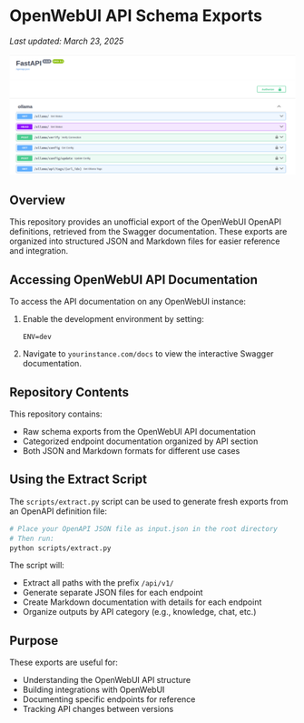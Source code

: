 # OpenWebUI API Schema Exports

*Last updated: March 23, 2025*

![OpenWebUI API Documentation Example](screenshots/1.png)

## Overview

This repository provides an unofficial export of the OpenWebUI OpenAPI definitions, retrieved from the Swagger documentation. These exports are organized into structured JSON and Markdown files for easier reference and integration.

## Accessing OpenWebUI API Documentation

To access the API documentation on any OpenWebUI instance:

1. Enable the development environment by setting:
   ```
   ENV=dev
   ```

2. Navigate to `yourinstance.com/docs` to view the interactive Swagger documentation.

## Repository Contents

This repository contains:

- Raw schema exports from the OpenWebUI API documentation
- Categorized endpoint documentation organized by API section
- Both JSON and Markdown formats for different use cases

## Using the Extract Script

The `scripts/extract.py` script can be used to generate fresh exports from an OpenAPI definition file:

```bash
# Place your OpenAPI JSON file as input.json in the root directory
# Then run:
python scripts/extract.py
```

The script will:
- Extract all paths with the prefix `/api/v1/`
- Generate separate JSON files for each endpoint
- Create Markdown documentation with details for each endpoint
- Organize outputs by API category (e.g., knowledge, chat, etc.)

## Purpose

These exports are useful for:
- Understanding the OpenWebUI API structure
- Building integrations with OpenWebUI
- Documenting specific endpoints for reference
- Tracking API changes between versions